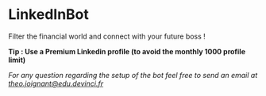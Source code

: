 # LinkedInBot
Filter the financial world and connect with your future boss !

**Tip : Use a Premium Linkedin profile (to avoid the monthly 1000 profile limit)**

*For any question regarding the setup of the bot feel free to send an email at theo.joignant@edu.devinci.fr*
